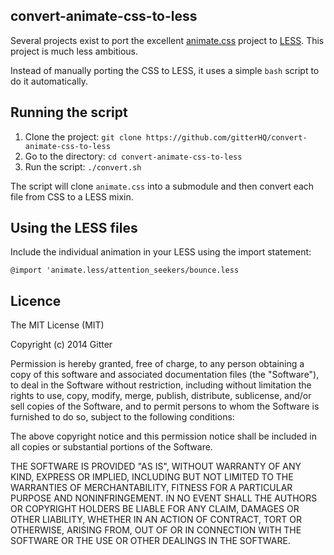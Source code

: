 ## convert-animate-css-to-less

Several projects exist to port the excellent [animate.css](http://daneden.github.io/animate.css/) project to [LESS](http://lesscss.org). This project is much less ambitious. 

Instead of manually porting the CSS to LESS, it uses a simple `bash` script to do it automatically.

## Running the script

1. Clone the project: `git clone https://github.com/gitterHQ/convert-animate-css-to-less`
2. Go to the directory: `cd convert-animate-css-to-less`
3. Run the script: `./convert.sh`

The script will clone `animate.css` into a submodule and then convert each file from CSS to a LESS mixin.

## Using the LESS files

Include the individual animation in your LESS using the import statement:

`@import 'animate.less/attention_seekers/bounce.less`

## Licence

The MIT License (MIT)

Copyright (c) 2014 Gitter

Permission is hereby granted, free of charge, to any person obtaining a copy
of this software and associated documentation files (the "Software"), to deal
in the Software without restriction, including without limitation the rights
to use, copy, modify, merge, publish, distribute, sublicense, and/or sell
copies of the Software, and to permit persons to whom the Software is
furnished to do so, subject to the following conditions:

The above copyright notice and this permission notice shall be included in all
copies or substantial portions of the Software.

THE SOFTWARE IS PROVIDED "AS IS", WITHOUT WARRANTY OF ANY KIND, EXPRESS OR
IMPLIED, INCLUDING BUT NOT LIMITED TO THE WARRANTIES OF MERCHANTABILITY,
FITNESS FOR A PARTICULAR PURPOSE AND NONINFRINGEMENT. IN NO EVENT SHALL THE
AUTHORS OR COPYRIGHT HOLDERS BE LIABLE FOR ANY CLAIM, DAMAGES OR OTHER
LIABILITY, WHETHER IN AN ACTION OF CONTRACT, TORT OR OTHERWISE, ARISING FROM,
OUT OF OR IN CONNECTION WITH THE SOFTWARE OR THE USE OR OTHER DEALINGS IN THE
SOFTWARE.
